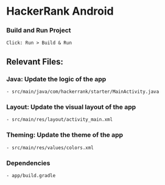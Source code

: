 # HackerRank Android

### Build and Run Project
`Click: Run > Build & Run`

## Relevant Files:

### Java: Update the logic of the app
```
- src/main/java/com/hackerrank/starter/MainActivity.java
```

### Layout: Update the visual layout of the app
```
- src/main/res/layout/activity_main.xml
```

### Theming: Update the theme of the app
```
- src/main/res/values/colors.xml
```

### Dependencies
```
- app/build.gradle
```
